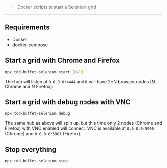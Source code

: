 > Docker scripts to start a Selenium grid

----

## Requirements

- Docker
- docker-compose


## Start a grid with Chrome and Firefox

```sh
npx tdd-buffet-selenium start [N=1]
```

The hub will listen at `0.0.0.0:4444` and it will have 2*N browser nodes (N Chrome and N Firefox):


## Start a grid with debug nodes with VNC

```sh
npx tdd-buffet-selenium debug
```

The same hub as above will spin up, but this time only 2 nodes (Chrome and Firefox) with VNC enabled will connect. VNC is available at `0.0.0.0:5900` (Chrome) and `0.0.0.0:5901` (Firefox).


## Stop everything

```sh
npx tdd-buffet-selenium stop
```

